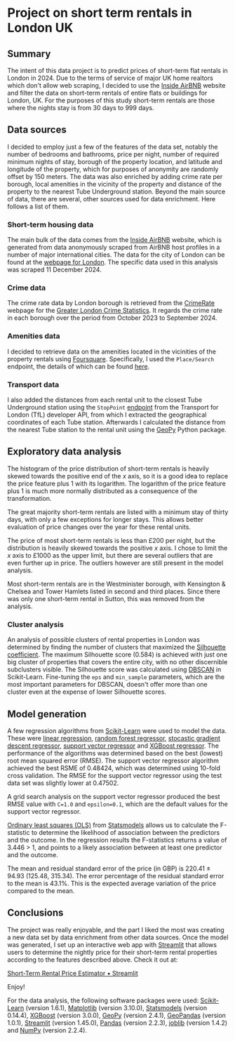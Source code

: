 # Project on short term rentals in London UK

## Summary

The intent of this data project is to predict prices of short-term flat rentals in London in 2024. Due to the terms of service of major UK home realtors which don't allow web scraping, I decided to use the [Inside AirBNB](https://insideairbnb.com/london/ "https://insideairbnb.com/london/") website and filter the data on short-term rentals of entire flats or buildings for London, UK. For the purposes of this study short-term rentals are those where the nights stay is from 30 days to 999 days.

## Data sources

I decided to employ just a few of the features of the data set, notably the number of bedrooms and bathrooms, price per night, number of required minimum nights of stay, borough of the property location, and latitude and longitude of the property, which for purposes of anonymity are randomly offset by 150 meters. The data was also enriched by adding crime rate per borough, local amenities in the vicinity of the property and distance of the property to the nearest Tube Underground station. Beyond the main source of data, there are several, other sources used for data enrichment. Here follows a list of them.

### Short-term housing data

The main bulk of the data comes from the [Inside AirBNB](https://insideairbnb.com/ "https://insideairbnb.com/") website, which is generated from data anonymously scraped from AirBNB host profiles in a number of major international cities. The data for the city of London can be found at the [webpage for London](https://insideairbnb.com/london/ "https://insideairbnb.com/london/"). The specific data used in this analysis was scraped 11 December 2024.

### Crime data

The crime rate data by London borough is retrieved from the [CrimeRate](https://crimerate.co.uk/ "https://crimerate.co.uk/") webpage for the [Greater London Crime Statistics](https://crimerate.co.uk/london "https://crimerate.co.uk/london"). It regards the crime rate in each borough over the period from October 2023 to September 2024.

### Amenities data

I decided to retrieve data on the amenities located in the vicinities of the property rentals using [Foursquare](https://foursquare.com/ "https://foursquare.com/"). Specifically, I used the `Place/Search` endpoint, the details of which can be found [here](https://api.foursquare.com/v3/places/search "https://api.foursquare.com/v3/places/search").

### Transport data

I also added the distances from each rental unit to the closest Tube Underground station using the `StopPoint` [endpoint](https://api.tfl.gov.uk/StopPoint/Mode/tube "https://api.tfl.gov.uk/StopPoint/Mode/tube") from the Transport for London (TfL) developer API, from which I extracted the geographical coordinates of each Tube station. Afterwards I calculated the distance from the nearest Tube station to the rental unit using the [GeoPy](https://github.com/geopy/geopy "https://github.com/geopy/geopy") Python package.

## Exploratory data analysis

The histogram of the price distribution of short-term rentals is heavily skewed towards the positive end of the _x_ axis, so it is a good idea to replace the price feature plus 1 with its logarithm. The logarithm of the price feature plus 1 is much more normally distributed as a consequence of the transformation.

The great majority short-term rentals are listed with a minimum stay of thirty days, with only a few exceptions for longer stays. This allows better evaluation of price changes over the year for these rental units.

The price of most short-term rentals is less than £200 per night, but the distribution is heavily skewed towards the positive _x_ axis. I chose to limit the _x_ axis to £1000 as the upper limit, but there are several outliers that are even further up in price. The outliers however are still present in the model analysis.

Most short-term rentals are in the Westminister borough, with Kensington & Chelsea and Tower Hamlets listed in second and third places. Since there was only one short-term rental in Sutton, this was removed from the analysis.

### Cluster analysis

An analysis of possible clusters of rental properties in London was determined by finding the number of clusters that maximized the [Silhouette coefficient](https://en.wikipedia.org/wiki/Silhouette_(clustering) "https://en.wikipedia.org/wiki/Silhouette_(clustering)"). The maximum Silhouette score (0.584) is achieved with just one big cluster of properties that covers the entire city, with no other discernible subclusters visible. The Silhouette score was calculated using [DBSCAN](https://scikit-learn.org/stable/modules/generated/sklearn.cluster.DBSCAN.html#sklearn.cluster.DBSCAN "https://scikit-learn.org/stable/modules/generated/sklearn.cluster.DBSCAN.html#sklearn.cluster.DBSCAN") in Scikit-Learn. Fine-tuning the `eps` and `min_sample` parameters, which are the most important parameters for DBSCAN, doesn't offer more than one cluster even at the expense of lower Silhouette scores.

## Model generation

A few regression algorithms from [Scikit-Learn](https://scikit-learn.org/stable/ "https://scikit-learn.org/stable/") were used to model the data. These were [linear regression](https://scikit-learn.org/stable/modules/generated/sklearn.linear_model.LinearRegression.html "https://scikit-learn.org/stable/modules/generated/sklearn.linear_model.LinearRegression.html"), [random forest regressor](https://scikit-learn.org/stable/modules/generated/sklearn.ensemble.RandomForestRegressor.html#sklearn.ensemble.RandomForestRegressor "https://scikit-learn.org/stable/modules/generated/sklearn.ensemble.RandomForestRegressor.html#sklearn.ensemble.RandomForestRegressor"), [stocastic gradient descent regressor](https://scikit-learn.org/stable/modules/generated/sklearn.linear_model.SGDRegressor.html#sklearn.linear_model.SGDRegressor "https://scikit-learn.org/stable/modules/generated/sklearn.linear_model.SGDRegressor.html#sklearn.linear_model.SGDRegressor"), [support vector regressor](https://scikit-learn.org/stable/modules/generated/sklearn.svm.SVR.html#sklearn.svm.SVR "https://scikit-learn.org/stable/modules/generated/sklearn.svm.SVR.html#sklearn.svm.SVR") and [XGBoost regressor](https://xgboost.readthedocs.io/en/stable/python/python_api.html#xgboost.XGBRegressor "https://xgboost.readthedocs.io/en/stable/python/python_api.html#xgboost.XGBRegressor"). The performance of the algorithms was determined based on the best (lowest) root mean squared error (RMSE). The support vector regressor algorithm achieved the best RSME of 0.48424, which was determined using 10-fold cross validation. The RMSE for the support vector regressor using the test data set was slightly lower at 0.47502.

A grid search analysis on the support vector regressor produced the best RMSE value with `C=1.0` and `epsilon=0.1`, which are the default values for the support vector regressor.

[Ordinary least squares (OLS)](https://www.statsmodels.org/stable/index.html/generated/statsmodels.regression.linear_model.OLS.html#statsmodels.regression.linear_model.OLS "https://www.statsmodels.org/stable/index.html/generated/statsmodels.regression.linear_model.OLS.html#statsmodels.regression.linear_model.OLS") from [Statsmodels](https://www.statsmodels.org/stable/index.html "https://www.statsmodels.org/stable/index.html") allows us to calculate the F-statistic to determine the likelihood of association between the predictors and the outcome. In the regression results the F-statistics returns a value of 3.446 > 1, and points to a likely association between at least one predictor and the outcome.

The mean and residual standard error of the price (in GBP) is 220.41 ± 94.93 (125.48, 315.34). The error percentage of the residual standard error to the mean is 43.1%. This is the expected average variation of the price compared to the mean.

## Conclusions

The project was really enjoyable, and the part I liked the most was creating a new data set by data enrichment from other data sources. Once the model was generated, I set up an interactive web app with [Streamlit](https://streamlit.io/cloud "https://streamlit.io/cloud") that allows users to determine the nightly price for their short-term rental properties according to the features described above. Check it out at:

[Short-Term Rental Price Estimator &bull; Streamlit](https://rental-pricing-app.streamlit.app/ "https://rental-pricing-app.streamlit.app/")

Enjoy!

For the data analysis, the following software packages were used: [Scikit-Learn](https://scikit-learn.org/stable/ "https://scikit-learn.org/stable/") (version 1.6.1), [Matplotlib](https://matplotlib.org/ "https://matplotlib.org/") (version 3.10.0), [Statsmodels](https://www.statsmodels.org/stable/index.html "https://www.statsmodels.org/stable/index.html") (version 0.14.4), [XGBoost](https://xgboost.readthedocs.io/en/stable/ "https://xgboost.readthedocs.io/en/stable/") (version 3.0.0), [GeoPy](https://geopy.readthedocs.io/en/stable/ "https://geopy.readthedocs.io/en/stable/") (version 2.4.1), [GeoPandas](https://geopandas.org/en/stable/ "https://geopandas.org/en/stable/") (version 1.0.1), [Streamlit](https://streamlit.io/cloud "https://streamlit.io/cloud") (version 1.45.0), [Pandas](https://pandas.pydata.org/ "https://pandas.pydata.org/") (version 2.2.3), [joblib](https://joblib.readthedocs.io/en/stable/ "https://joblib.readthedocs.io/en/stable/") (version 1.4.2) and [NumPy](https://numpy.org/ "https://numpy.org/") (version 2.2.4).
